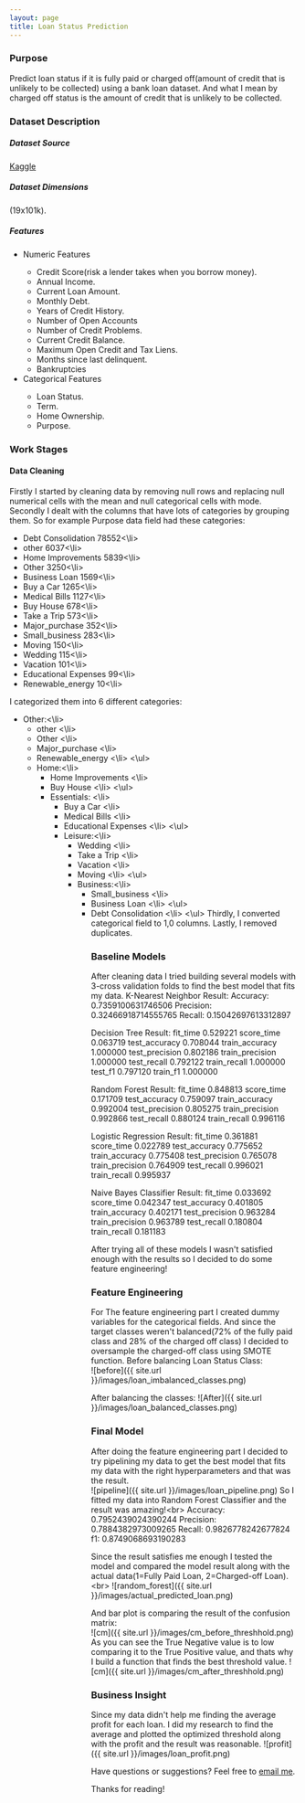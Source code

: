 ```yaml
---
layout: page
title: Loan Status Prediction
---
```



### Purpose

Predict loan status if it is fully paid or charged off(amount of credit that is unlikely to be collected) using a bank loan dataset. And what I mean by charged off status is the amount of credit that is unlikely to be collected.

### Dataset Description
##### Dataset Source
[Kaggle](https://www.kaggle.com/omkar5/dataset-for-bank-loan-prediction/)

##### Dataset Dimensions
(19x101k).

##### Features
<ul>
  <li>Numeric Features</li>
  <ul>
  <li>Credit Score(risk a lender takes when you borrow money).</li>
  <li>Annual Income.</li>
  <li>Current Loan Amount.</li>
  <li>Monthly Debt.</li>
  <li>Years of Credit History.</li>
  <li>Number of Open Accounts</li>
  <li>Number of Credit Problems.</li>
  <li>Current Credit Balance.</li>
  <li>Maximum Open Credit and Tax Liens.</li>
<li>Months since last delinquent.</li>
  <li>Bankruptcies</li>
  </ul>
  <li>Categorical Features</li>
<ul>
  <li>Loan Status.</li>
  <li>Term.</li>
  <li>Home Ownership.</li>
  <li>Purpose.</li>
  </ul>
</ul> 


### Work Stages
#### Data Cleaning
Firstly I started by cleaning data by removing null rows and replacing null numerical cells with the mean and null categorical cells with mode.
Secondly I dealt with the columns that have lots of categories by grouping them. So for example Purpose data field had these categories:<br/>
<ul>
<li>Debt Consolidation      78552<\li>
<li>other                    6037<\li>
<li>Home Improvements        5839<\li>
<li>Other                    3250<\li>
<li>Business Loan            1569<\li>
<li>Buy a Car                1265<\li>
<li>Medical Bills            1127<\li>
<li>Buy House                 678<\li>
<li>Take a Trip               573<\li>
<li>Major_purchase            352<\li>
<li>Small_business            283<\li>
<li>Moving                    150<\li>
<li>Wedding                   115<\li>
<li>Vacation                  101<\li>
<li>Educational Expenses       99<\li>
<li>Renewable_energy           10<\li>
</ul>
I categorized them into 6 different categories:
<ul>
<li>Other:<\li>
<ul>
<li>other            <\li>      
<li>Other            <\li>        
<li>Major_purchase   <\li>        
<li>Renewable_energy  <\li>
<\ul>   
<li>Home:<\li>
<ul>
<li>Home Improvements  <\li>      
<li>Buy House   <\li>
<\ul>
<li>Essentials: <\li>
<ul>
<li>Buy a Car       <\li>         
<li>Medical Bills    <\li>        
<li>Educational Expenses <\li>      
<\ul>
<li>Leisure:<\li>
<ul>
<li>Wedding    <\li>               
<li>Take a Trip  <\li>             
<li>Vacation    <\li>              
<li>Moving      <\li>              
<\ul>
<li>Business:<\li>
<ul>
<li>Small_business  <\li>          
<li>Business Loan <\li>           
<\ul>
<li>Debt Consolidation  <\li>  
<\ul>  
Thirdly, I converted categorical field to 1,0 columns.
Lastly, I removed duplicates. 


### Baseline Models
After cleaning data I tried building several models with 3-cross validation folds  to find the best model that fits my data.
K-Nearest Neighbor Result:
Accuracy:   0.7359100631746506
Precision:  0.32466918714555765
Recall:     0.15042697613312897

Decision Tree Result:
fit_time           0.529221
score_time         0.063719
test_accuracy      0.708044
train_accuracy     1.000000
test_precision     0.802186
train_precision    1.000000
test_recall        0.792122
train_recall       1.000000
test_f1            0.797120
train_f1           1.000000

Random Forest Result:
fit_time           0.848813
score_time         0.171709
test_accuracy      0.759097
train_accuracy     0.992004
test_precision     0.805275
train_precision    0.992866
test_recall        0.880124
train_recall       0.996116

Logistic Regression Result:
fit_time           0.361881
score_time         0.022789
test_accuracy      0.775652
train_accuracy     0.775408
test_precision     0.765078
train_precision    0.764909
test_recall        0.996021
train_recall       0.995937

Naive Bayes Classifier Result: 
fit_time           0.033692
score_time         0.042347
test_accuracy      0.401805
train_accuracy     0.402171
test_precision     0.963284
train_precision    0.963789
test_recall        0.180804
train_recall       0.181183

After trying all of these models I wasn't satisfied enough with the results so I decided to do some feature engineering!

### Feature Engineering 
For The feature engineering part I created dummy variables for the categorical fields. And since the target classes weren't balanced(72% of the fully paid class and 28% of the charged off class)  I decided to oversample the charged-off class using SMOTE function.
Before balancing Loan Status Class:<br/>
![before]({{ site.url }}/images/loan_imbalanced_classes.png)

After balancing the classes:
![After]({{ site.url }}/images/loan_balanced_classes.png)

### Final Model
After doing the feature engineering part I decided to try pipelining my data to get the best model that fits my data with the right hyperparameters and that was the result.<br/>
![pipeline]({{ site.url }}/images/loan_pipeline.png)
So I fitted my data into Random Forest Classifier and the result was amazing!<br\>
Accuracy:  0.7952439024390244
Precision:  0.7884382973009265
Recall:  0.9826778242677824
f1:  0.8749068693190283

Since the result satisfies me enough I tested the model and compared the model result along with the actual data(1=Fully Paid Loan, 2=Charged-off Loan).<br\>
![random_forest]({{ site.url }}/images/actual_predicted_loan.png)

And bar plot is comparing the result of the confusion matrix:<br/>
![cm]({{ site.url }}/images/cm_before_threshhold.png)<br/>
As you can see the True Negative value is to low comparing it to the True Positive value, and thats why I build a function that finds the best threshold value.
![cm]({{ site.url }}/images/cm_after_threshhold.png)<br/>

### Business Insight
Since my data didn't help me finding the average profit for each loan. I did my research to find the average and plotted the optimized threshold along with the profit  and the result was reasonable.
![profit]({{ site.url }}/images/loan_profit.png)<br/>

Have questions or suggestions? Feel free to [email me](mailto:njoud.algifari@gmail.com).

Thanks for reading!
